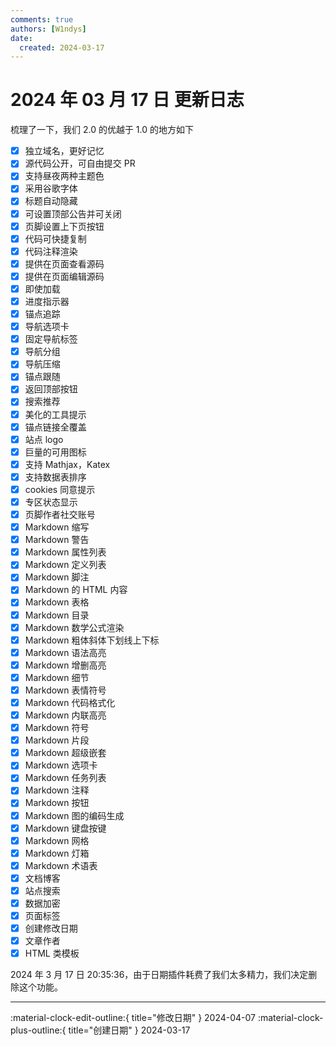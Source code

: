 ```yaml
---
comments: true
authors: [W1ndys]
date:
  created: 2024-03-17
---
```


# 2024 年 03 月 17 日 更新日志

梳理了一下，我们 2.0 的优越于 1.0 的地方如下

<!-- more -->

- [x] 独立域名，更好记忆
- [x] 源代码公开，可自由提交 PR
- [x] 支持昼夜两种主题色
- [x] 采用谷歌字体
- [x] 标题自动隐藏
- [x] 可设置顶部公告并可关闭
- [x] 页脚设置上下页按钮
- [x] 代码可快捷复制
- [x] 代码注释渲染
- [x] 提供在页面查看源码
- [x] 提供在页面编辑源码
- [x] 即使加载
- [x] 进度指示器
- [x] 锚点追踪
- [x] 导航选项卡
- [x] 固定导航标签
- [x] 导航分组
- [x] 导航压缩
- [x] 锚点跟随
- [x] 返回顶部按钮
- [x] 搜索推荐
- [x] 美化的工具提示
- [x] 锚点链接全覆盖
- [x] 站点 logo
- [x] 巨量的可用图标
- [x] 支持 Mathjax，Katex
- [x] 支持数据表排序
- [x] cookies 同意提示
- [x] 专区状态显示
- [x] 页脚作者社交账号
- [x] Markdown 缩写
- [x] Markdown 警告
- [x] Markdown 属性列表
- [x] Markdown 定义列表
- [x] Markdown 脚注
- [x] Markdown 的 HTML 内容
- [x] Markdown 表格
- [x] Markdown 目录
- [x] Markdown 数学公式渲染
- [x] Markdown 粗体斜体下划线上下标
- [x] Markdown 语法高亮
- [x] Markdown 增删高亮
- [x] Markdown 细节
- [x] Markdown 表情符号
- [x] Markdown 代码格式化
- [x] Markdown 内联高亮
- [x] Markdown 符号
- [x] Markdown 片段
- [x] Markdown 超级嵌套
- [x] Markdown 选项卡
- [x] Markdown 任务列表
- [x] Markdown 注释
- [x] Markdown 按钮
- [x] Markdown 图的编码生成
- [x] Markdown 键盘按键
- [x] Markdown 网格
- [x] Markdown 灯箱
- [x] Markdown 术语表
- [x] 文档博客
- [x] 站点搜索
- [x] 数据加密
- [x] 页面标签
- [x] 创建修改日期
- [x] 文章作者
- [x] HTML 类模板

2024 年 3 月 17 日 20:35:36，由于日期插件耗费了我们太多精力，我们决定删除这个功能。

---

:material-clock-edit-outline:{ title="修改日期" } 2024-04-07
:material-clock-plus-outline:{ title="创建日期" } 2024-03-17
